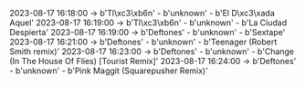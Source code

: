 2023-08-17 16:18:00 -> b'Tl\xc3\xb6n' - b'unknown' - b'El D\xc3\xada Aquel'
2023-08-17 16:19:00 -> b'Tl\xc3\xb6n' - b'unknown' - b'La Ciudad Despierta'
2023-08-17 16:19:00 -> b'Deftones' - b'unknown' - b'Sextape'
2023-08-17 16:21:00 -> b'Deftones' - b'unknown' - b'Teenager (Robert Smith remix)'
2023-08-17 16:23:00 -> b'Deftones' - b'unknown' - b'Change (In The House Of Flies) [Tourist Remix]'
2023-08-17 16:24:00 -> b'Deftones' - b'unknown' - b'Pink Maggit (Squarepusher Remix)'
